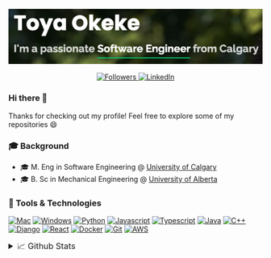 <p align="center">
    <a href="https://toyaokeke.github.io">
        <img src="website.png" alt="Website"/>
    </a>
</p>
<p align="center">
    <a href="https://github.com/toyaokeke?tab=followers">
        <img src="https://img.shields.io/github/followers/toyaokeke?&style=social" alt="Followers"/>
    </a>
    <a href="https://linkedin.com/in/toyaokeke">
        <img src="https://img.shields.io/badge/linkedin-blue.svg?&style=flat&logo=linkedin&logoColor=white" alt="LinkedIn"/>
    </a>
</p>

### Hi there 👋

Thanks for checking out my profile! Feel free to explore some of my repositories 😄

### 🎓 Background

- 🎓 M. Eng in Software Engineering @ [University of Calgary](https://ucalgary.ca)
- 🎓 B. Sc in Mechanical Engineering @ [University of Alberta](https://ualberta.ca)

### 🔧 Tools & Technologies

[![Mac](https://img.shields.io/badge/OS-Mac-informational?style=flat&logo=apple&logoColor=white&color=2bbc8a)](https://www.apple.com/macos/)
[![Windows](https://img.shields.io/badge/OS-Windows-informational?style=flat&logo=windows&logoColor=white&color=2bbc8a)](https://www.microsoft.com/en-ca/windows)
[![Python](https://img.shields.io/badge/Language-Python-informational?style=flat&logo=python&logoColor=white&color=2bbc8a)](https://www.python.org/)
[![Javascript](https://img.shields.io/badge/Language-JavaScript-informational?style=flat&logo=javascript&logoColor=white&color=2bbc8a)](https://www.javascript.com/)
[![Typescript](https://img.shields.io/badge/Language-Typescript-informational?style=flat&logo=typescript&logoColor=white&color=2bbc8a)](https://www.typescriptlang.org/)
[![Java](https://img.shields.io/badge/Language-Java-informational?style=flat&logo=java&logoColor=white&color=2bbc8a)](https://www.oracle.com/ca-en/java/)
[![C++](https://img.shields.io/badge/Language-C++-informational?style=flat&logo=c&logoColor=white&color=2bbc8a)](https://www.cplusplus.com/)
[![Django](https://img.shields.io/badge/Framework-Django-informational?style=flat&logo=django&logoColor=white&color=2bbc8a)](https://www.djangoproject.com/)
[![React](https://img.shields.io/badge/Framework-React-informational?style=flat&logo=react&logoColor=white&color=2bbc8a)](https://reactjs.org/)
[![Docker](https://img.shields.io/badge/Tools-Docker-informational?style=flat&logo=docker&logoColor=white&color=2bbc8a)](https://www.docker.com/)
[![Git](https://img.shields.io/badge/Tools-Git-informational?style=flat&logo=git&logoColor=white&color=2bbc8a)](https://git-scm.com/)
[![AWS](https://img.shields.io/badge/Cloud-AWS-informational?style=flat&logo=amazon&logoColor=white&color=2bbc8a)](https://aws.amazon.com/)

<details>
    <summary style="font-size: 1.17em;">📈 Github Stats</summary>
    <p align="center">
        <img src="https://github-readme-stats.vercel.app/api?username=toyaokeke&show_icons=true&theme=gotham" alt="Toya's Github Stats" />
    </p>
    <p align="center">
        <a href="https://github.com/toyaokeke/MechCombatGame">
            <img src="https://github-readme-stats.vercel.app/api/pin/?username=toyaokeke&repo=MechCombatGame&title_color=ffffff&text_color=c9cacc&icon_color=2bbc8a&bg_color=1d1f21" alt="Mech Combat Game"/>
        </a>
        <a href="https://github.com/toyaokeke/tic-tac-toe">
            <img src="https://github-readme-stats.vercel.app/api/pin/?username=toyaokeke&repo=tic-tac-toe&title_color=ffffff&text_color=c9cacc&icon_color=2bbc8a&bg_color=1d1f21" alt="Mech Combat Game"/>
        </a>
    </p>
</details>
